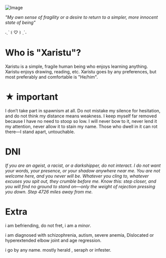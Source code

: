 ![Image](https://github.com/user-attachments/assets/978f62d5-8f75-49da-9dc6-35a919a9375b)



*"My own sense of fragility or a desire to return to a simpler, more innocent state of being"*

˗ˏˋ ꒰ ♡ ꒱ ˎˊ˗
# Who is "Xaristu"?



Xaristu is a simple, fragile human being who enjoys learning anything. Xaristu enjoys drawing, reading, etc. Xaristu goes by any preferences, but most preferably and comfortable is "He/him". 



#   ★ important 




I don’t take part in spawnism at all. Do not mistake my silence for hesitation, and do not think my distance means weakness. I keep myself far removed because I have no need to stoop so low. I will never bow to it, never lend it my attention, never allow it to stain my name. Those who dwell in it can rot there—I stand apart, untouchable.





# DNI 



*If you are an ageist, a racist, or a darkshipper, do not interact. I do not want your words, your presence, or your shadow anywhere near me. You are not welcome here, and you never will be. Whatever you cling to, whatever excuses you spit out, they crumble before me. Know this: step closer, and you will find no ground to stand on—only the weight of rejection pressing you down. Step 4726 miles away from me.*




# Extra




i am befriending, do not fret, i am a *minor*.





i am diagnosed with schizophrenia, autism, severe anemia, Dislocated or hyperextended elbow joint and age regression.














i go by any name. mostly herald , seraph or infester.











